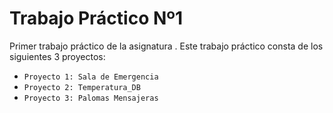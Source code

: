 # Trabajo Práctico Nº1

Primer trabajo práctico de la asignatura <Algoritmos y Estructuras de Datos>.
Este trabajo práctico consta de los siguientes 3 proyectos:
  - `Proyecto 1: Sala de Emergencia`
  - `Proyecto 2: Temperatura_DB`
  - `Proyecto 3: Palomas Mensajeras`

